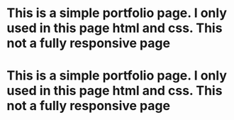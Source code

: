 # This is a simple portfolio page. I only used in this page html and css. This not a fully responsive page
# This is a simple portfolio page. I only used in this page html and css. This not a fully responsive page
